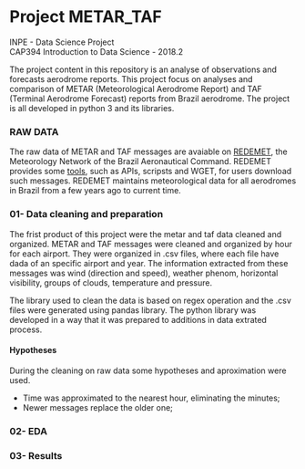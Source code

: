 # Project METAR_TAF
INPE - Data Science Project   
CAP394 Introduction to Data Science - 2018.2

The project content in this repository is an analyse of observations and forecasts aerodrome reports. This project focus on analyses and comparison of METAR (Meteorological Aerodrome Report) and TAF (Terminal Aerodrome Forecast) reports from Brazil aerodrome. The project is all developed in python 3 and its libraries.

### RAW DATA

The raw data of METAR and TAF messages are avaiable on [REDEMET](https://www.redemet.aer.mil.br/), the Meteorology Network of the Brazil Aeronautical Command. REDEMET provides some [tools](https://www.redemet.aer.mil.br/?i=facilidades&p=api-redemet), such as APIs, scripsts and WGET, for users download such messages. REDEMET maintains meteorological data for all aerodromes in Brazil from a few years ago to current time.

### 01- Data cleaning and preparation

The frist product of this project were the metar and taf data cleaned and organized. METAR and TAF messages were cleaned and organized by hour for each airport. They were organized in .csv files, where each file have dada of an specific airport and year. The information extracted from these messages was wind (direction and speed), weather phenom, horizontal visibility, groups of clouds, temperature and pressure.

The library used to clean the data is based on regex operation and the .csv files were generated using pandas library. The python library was developed in a way that it was prepared to additions in data extrated process. 

#### Hypotheses
During the cleaning on raw data some hypotheses and aproximation were used.
* Time was approximated to the nearest hour, eliminating the minutes;
* Newer messages replace the older one;

### 02- EDA	

### 03- Results	
